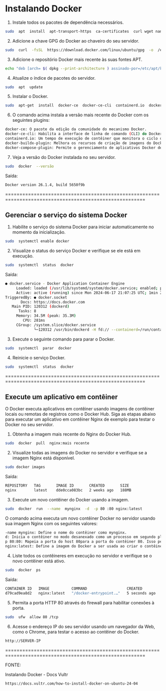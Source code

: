 # Instalando Docker

1. Instale todos os pacotes de dependência necessários.

```bash
sudo  apt  install  apt-transport-https  ca-certificates  curl wget nano git software-propriedades-comuns  -y
```
2. Adicione a chave GPG do Docker ao chaveiro do seu servidor.

```bash
sudo  curl  -fsSL  https://download.docker.com/linux/ubuntu/gpg  -o  /etc/apt/keyrings/docker.asc
```
3. Adicione o repositório Docker mais recente às suas fontes APT.

```bash
echo "deb [arch= $( dpkg --print-architecture ) assinado-por=/etc/apt/keyrings/docker.asc] https://download.docker.com/linux/ubuntu $( . /etc/os-release && echo " $VERSION_CODENAME " ) estável" | sudo tee /etc/apt/sources.list.d/docker.list > /dev/null
```
4. Atualize o índice de pacotes do servidor.

```bash
sudo  apt  update
```
5. Instalar o Docker.

```bash
sudo  apt-get  install  docker-ce  docker-ce-cli  containerd.io  docker-buildx-plugin  docker-compose-plugin
```
6. O comando acima instala a versão mais recente do Docker com os seguintes plugins:

```bash
docker-ce: O pacote da edição da comunidade do mecanismo Docker.
docker-ce-cli: Habilita a interface de linha de comando (CLI) do Docker.
containerd.io: Um tempo de execução de contêiner que monitora o ciclo de vida dos contêineres do Docker.
docker-buildx-plugin: Melhora os recursos de criação de imagens do Docker para compilações multiplataforma.
docker-compose-plugin: Permite o gerenciamento de aplicativos Docker de vários contêineres usando arquivos YAML.
```
7. Veja a versão do Docker instalada no seu servidor.

```bash
sudo  docker  --versão
```
Saída:

```bash
Docker version 26.1.4, build 5650f9b
```
=======================================================================================================
## Gerenciar o serviço do sistema Docker

1. Habilite o serviço do sistema Docker para iniciar automaticamente no momento da inicialização.

```bash
sudo  systemctl enable docker
```

2. Visualize o status do serviço Docker e verifique se ele está em execução.

```bash
sudo  systemctl  status  docker
```
Saída:

```bash
● docker.service - Docker Application Container Engine
     Loaded: loaded (/usr/lib/systemd/system/docker.service; enabled; preset: enabled)
     Active: active (running) since Mon 2024-06-17 21:07:25 UTC; 1min 2s ago
TriggeredBy: ● docker.socket
       Docs: https://docs.docker.com
   Main PID: 120312 (dockerd)
      Tasks: 8
     Memory: 34.5M (peak: 35.3M)
        CPU: 281ms
     CGroup: /system.slice/docker.service
             └─120312 /usr/bin/dockerd -H fd:// --containerd=/run/containerd/containerd.sock
```

3. Execute o seguinte comando para parar o Docker.

```bash
sudo  systemctl  parar  docker
```

4. Reinicie o serviço Docker.

```bash
sudo  systemctl  status  docker
```
=======================================================================================================
## Execute um aplicativo em contêiner

O Docker executa aplicativos em contêiner usando imagens de contêiner locais ou remotas de registros como o Docker Hub.
Siga as etapas abaixo para executar um aplicativo em contêiner Nginx de exemplo para testar o Docker no seu servidor.

1. Obtenha a imagem mais recente do Nginx do Docker Hub.

```bash
sudo  docker  pull  nginx:mais recente
```
2. Visualize todas as imagens do Docker no servidor e verifique se a imagem Nginx está disponível.

```bash
sudo docker images
```
Saída:

```bash
REPOSITORY   TAG       IMAGE ID       CREATED       SIZE
nginx        latest    dde0cca083bc   2 weeks ago   188MB
```
3. Execute um novo contêiner do Docker usando a imagem.

```bash
sudo  docker  run  --name  mynginx  -d  -p 80 :80 nginx:latest
```
O comando acima executa um novo contêiner Docker no servidor usando sua imagem Nginx com os seguintes valores:

```bash
-name mynginx: Define o nome do contêiner como mynginx.
d: Inicia o contêiner no modo desanexado como um processo em segundo plano no servidor.
p 80:80: Mapeia a porta do host 80para a porta do contêiner 80. Isso permite que você acesse o contêiner usando a porta do host no seu servidor.
nginx:latest: Define a imagem do Docker a ser usada ao criar o contêiner.
```
4. Liste todos os contêineres em execução no servidor e verifique se o novo contêiner está ativo.

```bash
sudo  docker  ps
```
Saída:

```bash
CONTAINER ID   IMAGE          COMMAND                  CREATED         STATUS         PORTS                               NAMES
d79cad9ea8d2   nginx:latest   "/docker-entrypoint.…"   5 seconds ago   Up 4 seconds   0.0.0.0:80->80/tcp, :::80->80/tcp   mynewnginx
```
5. Permita a porta HTTP 80 através do firewall para habilitar conexões à porta.

```bash
sudo  ufw  allow 80 /tcp
```
6. Acesse o endereço IP do seu servidor usando um navegador da Web, como o Chrome, para testar o acesso ao contêiner do Docker.

```bash
http://SERVER-IP
```
=======================================================================================================

FONTE:

Instalando Docker - Docs Vultr
```bash
https://docs.vultr.com/how-to-install-docker-on-ubuntu-24-04
```
